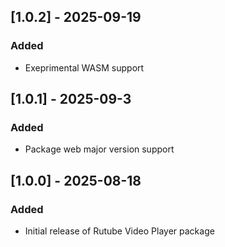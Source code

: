 ## [1.0.2] - 2025-09-19

### Added
- Exeprimental WASM support

## [1.0.1] - 2025-09-3

### Added
- Package web major version support

## [1.0.0] - 2025-08-18

### Added
- Initial release of Rutube Video Player package
